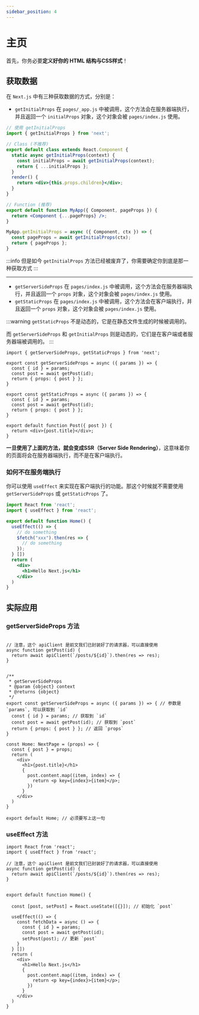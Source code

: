 ```yaml
---
sidebar_position: 4
---
```




# 主页

首先，你务必要**定义好你的 HTML 结构与CSS样式**！

## 获取数据

在 `Next.js` 中有三种获取数据的方式，分别是：

- `getInitialProps` 在 `pages/_app.js` 中被调用，这个方法会在服务器端执行，并且返回一个 `initialProps` 对象，这个对象会被 `pages/index.js` 使用。

```jsx
// 使用 getInitialProps
import { getInitialProps } from 'next';

// Class (不推荐)
export default class extends React.Component {
  static async getInitialProps(context) {
    const initialProps = await getInitialProps(context);
    return { ...initialProps };
  }
  render() {
    return <div>{this.props.children}</div>;
  }
}

// Function (推荐)
export default function MyApp({ Component, pageProps }) {
  return <Component {...pageProps} />;
}

MyApp.getInitialProps = async ({ Component, ctx }) => {
  const pageProps = await getInitialProps(ctx);
  return { pageProps };
}
```

:::info
但是如今 `getInitialProps` 方法已经被废弃了，你需要确定你到底是那一种获取方式
:::

---

- `getServerSideProps` 在 `pages/index.js` 中被调用，这个方法会在服务器端执行，并且返回一个 `props` 对象，这个对象会被 `pages/index.js` 使用。
- `getStaticProps` 在 `pages/index.js` 中被调用，这个方法会在客户端执行，并且返回一个 `props` 对象，这个对象会被 `pages/index.js` 使用。

:::warning
`getStaticProps` 不是动态的，它是在静态文件生成的时候被调用的。

而 `getServerSideProps` 和 `getInitialProps` 则是动态的，它们是在客户端或者服务器端被调用的。
:::

```tsx
import { getServerSideProps, getStaticProps } from 'next';

export const getServerSideProps = async ({ params }) => {
  const { id } = params;
  const post = await getPost(id);
  return { props: { post } };
}

export const getStaticProps = async ({ params }) => {
  const { id } = params;
  const post = await getPost(id);
  return { props: { post } };
}

export default function Post({ post }) {
  return <div>{post.title}</div>;
}
```

**一旦使用了上面的方法，就会变成SSR（Server Side Rendering）**，这意味着你的页面将会在服务器端执行，而不是在客户端执行。

### 如何不在服务端执行

你可以使用 `useEffect` 来实现在客户端执行的功能。那这个时候就不需要使用 `getServerSideProps` 或 `getStaticProps` 了。

```jsx
import React from 'react';
import { useEffect } from 'react';

export default function Home() {
  useEffect(() => {
    // do something
    $fetch("xxx").then(res => {
      // do something
    });
  } [])
  return (
    <div>
      <h1>Hello Next.js</h1>
    </div>
  )
}
```

## 实际应用

### getServerSideProps 方法

```tsx

// 注意，这个 apiClient 是前文我们已封装好了的请求器，可以直接使用
async function getPost(id) {
  return await apiClient(`/posts/${id}`).then(res => res);
}


/**
 * getServerSideProps
 * @param {object} context
 * @returns {object}
 */
export const getServerSideProps = async ({ params }) => { // 参数是 `params`, 可以获取到 `id`
  const { id } = params; // 获取到 `id`
  const post = await getPost(id); // 获取到 `post`
  return { props: { post } }; // 返回 `props`
}

const Home: NextPage = (props) => {
  const { post } = props;
  return (
    <div>
      <h1>{post.title}</h1>
      {
        post.content.map((item, index) => {
          return <p key={index}>{item}</p>;
        })
      }
    </div>
  )
}

export default Home; // 必须要写上这一句
```

### useEffect 方法

```tsx
import React from 'react';
import { useEffect } from 'react';

// 注意，这个 apiClient 是前文我们已封装好了的请求器，可以直接使用
async function getPost(id) {
  return await apiClient(`/posts/${id}`).then(res => res);
}


export default function Home() {

  const [post, setPost] = React.useState([{}]); // 初始化 `post`

  useEffect(() => {
    const fetchData = async () => {
      const { id } = params;
      const post = await getPost(id);
      setPost(post); // 更新 `post`
    }
  } [])
  return (
    <div>
      <h1>Hello Next.js</h1>
      {
        post.content.map((item, index) => {
          return <p key={index}>{item}</p>;
        })
      }
    </div>
  )
}
```